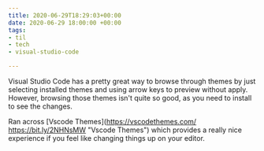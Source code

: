 ```yaml
---
title: 2020-06-29T18:29:03+00:00
date: 2020-06-29 18:00:00 +00:00
tags:
- til
- tech
- visual-studio-code

---
```

Visual Studio Code has a pretty great way to browse through themes by just selecting installed themes and using arrow keys to preview without apply. However, browsing those themes isn't quite so good, as you need to install to see the changes. 

Ran across [Vscode Themes](https://vscodethemes.com/ https://bit.ly/2NHNsMW "Vscode Themes") which provides a really nice experience if you feel like changing things up on your editor. 